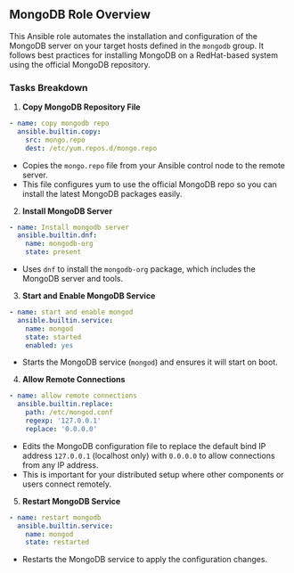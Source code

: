 

## MongoDB Role Overview

This Ansible role automates the installation and configuration of the MongoDB server on your target hosts defined in the `mongodb` group. It follows best practices for installing MongoDB on a RedHat-based system using the official MongoDB repository.


### Tasks Breakdown

1. **Copy MongoDB Repository File**

```yaml
- name: copy mongodb repo
  ansible.builtin.copy:
    src: mongo.repo
    dest: /etc/yum.repos.d/mongo.repo
```

* Copies the `mongo.repo` file from your Ansible control node to the remote server.
* This file configures yum to use the official MongoDB repo so you can install the latest MongoDB packages easily.

2. **Install MongoDB Server**

```yaml
- name: Install mongodb server
  ansible.builtin.dnf:
    name: mongodb-org
    state: present
```

* Uses `dnf` to install the `mongodb-org` package, which includes the MongoDB server and tools.

3. **Start and Enable MongoDB Service**

```yaml
- name: start and enable mongod
  ansible.builtin.service:
    name: mongod
    state: started
    enabled: yes
```

* Starts the MongoDB service (`mongod`) and ensures it will start on boot.

4. **Allow Remote Connections**

```yaml
- name: allow remote connections
  ansible.builtin.replace:
    path: /etc/mongod.conf
    regexp: '127.0.0.1'
    replace: '0.0.0.0'
```

* Edits the MongoDB configuration file to replace the default bind IP address `127.0.0.1` (localhost only) with `0.0.0.0` to allow connections from any IP address.
* This is important for your distributed setup where other components or users connect remotely.

5. **Restart MongoDB Service**

```yaml
- name: restart mongodb
  ansible.builtin.service:
    name: mongod
    state: restarted
```

* Restarts the MongoDB service to apply the configuration changes.


